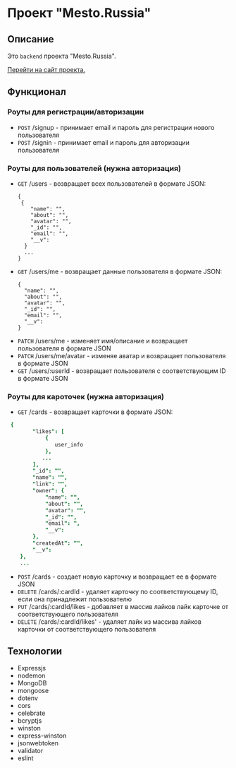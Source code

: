 
# Проект "Mesto.Russia"
## Описание

Это `backend` проекта "Mesto.Russia".

[Перейти на сайт проекта.](http://mesto.practikum.nomoredomains.club/)

## Функционал
### Роуты для регистрации/авторизации

+ `POST` /signup - принимает email и пароль для регистрации нового пользователя
+ `POST` /signin - принимает email и пароль для авторизации пользователя 

### Роуты для пользователей (нужна авторизация)
+ `GET` /users - возвращает всех пользователей в формате JSON:
  ```
  {
   {
      "name": "",
      "about": "",
      "avatar": "",
      "_id": "",
      "email": "",
      "__v": 
    }
    ...
  }
  ```
+ `GET` /users/me - возвращает данные пользователя в формате JSON: 
  ```
  {
    "name": "",
    "about": "",
    "avatar": "",
    "_id": "",
    "email": "",
    "__v": 
  }

+ `PATCH` /users/me - изменяет имя/описание и возвращает пользователя в формате JSON
+ `PATCH` /users/me/avatar - изменяе аватар и возвращает пользователя в формате JSON
+ `GET` /users/:userId - возвращает пользователя с соответствующим ID в формате JSON


### Роуты для кароточек (нужна авторизация)

+ `GET` /cards - возвращает карточки в формате JSON: 
```j
 {
        "likes": [
            {
               user_info
            },
           ...
        ],
        "_id": "",
        "name": "",
        "link": "",
        "owner": {
            "name": "",
            "about": "",
            "avatar": "",
            "_id": "",
            "email": ",
            "__v":
        },
        "createdAt": "",
        "__v":
    },
    ...
```

+ `POST` /cards - создает новую карточку и возвращает ее в формате JSON
+ `DELETE` /cards/:cardId - удаляет карточку по соответствующему ID, если она принадлежит пользователю
+ `PUT` /cards/:cardId/likes - добавляет в массив лайков лайк карточке от соответствующего пользователя
+ `DELETE` /cards/:cardId/likes' - удаляет лайк из массива лайков карточки от соответствующего пользователя

## Технологии

+ Expressjs
+ nodemon
+ MongoDB
+ mongoose
+ dotenv
+ cors
+ celebrate
+ bcryptjs
+ winston
+ express-winston
+ jsonwebtoken
+ validator
+ eslint
